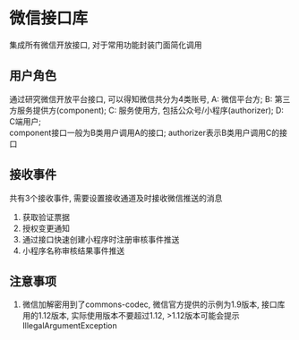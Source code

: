 # 微信接口库
集成所有微信开放接口, 对于常用功能封装门面简化调用

## 用户角色
通过研究微信开放平台接口, 可以得知微信共分为4类账号, A: 微信平台方; B: 第三方服务提供方(component); C: 服务使用方, 包括公众号/小程序(authorizer); D: C端用户;  
component接口一般为B类用户调用A的接口; authorizer表示B类用户调用C的接口

## 接收事件
共有3个接收事件, 需要设置接收通道及时接收微信推送的消息
1. 获取验证票据
2. 授权变更通知
3. 通过接口快速创建小程序时注册审核事件推送
4. 小程序名称审核结果事件推送

## 注意事项
1. 微信加解密用到了commons-codec, 微信官方提供的示例为1.9版本, 接口库用的1.12版本, 实际使用版本不要超过1.12, >1.12版本可能会提示IllegalArgumentException